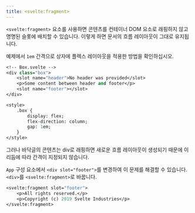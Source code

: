 ```yaml
---
title: <svelte:fragment>
---
```


`<svelte:fragment>` 요소를 사용하면 콘텐츠를 컨테이너 DOM 요소로 래핑하지 않고 명명된 슬롯에 배치할 수 있습니다. 이렇게 하면 문서의 흐름 레이아웃이 그대로 유지됩니다.

예제에서 `1em` 간격으로 상자에 플렉스 레이아웃을 적용한 방법을 확인하십시오.

```sv
<!-- Box.svelte -->
<div class="box">
	<slot name="header">No header was provided</slot>
	<p>Some content between header and footer</p>
	<slot name="footer"></slot>
</div>

<style>
	.box {
		display: flex;
		flex-direction: column;
		gap: 1em;
	}
</style>
```

그러나 바닥글의 콘텐츠는 div로 래핑하면 새로운 흐름 레이아웃이 생성되기 때문에 이 리듬에 따라 간격이 지정되지 않습니다.

`App` 구성 요소에서 `<div slot="footer">`를 변경하여 이 문제를 해결할 수 있습니다. `<div>`를 `<svelte:fragment>`로 바꿉니다.

```sv
<svelte:fragment slot="footer">
	<p>All rights reserved.</p>
	<p>Copyright (c) 2019 Svelte Industries</p>
</svelte:fragment>
```
